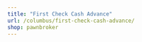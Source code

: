 ```yaml
---
title: "First Check Cash Advance"
url: /columbus/first-check-cash-advance/
shop: pawnbroker
---
```

